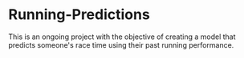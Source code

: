# Running-Predictions
This is an ongoing project with the objective of creating a model that predicts someone's race time using their past running performance.
